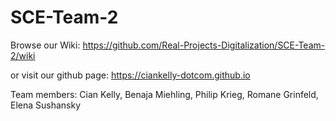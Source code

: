 # SCE-Team-2

Browse our Wiki: https://github.com/Real-Projects-Digitalization/SCE-Team-2/wiki

or visit our github page: https://ciankelly-dotcom.github.io

Team members: Cian Kelly, Benaja Miehling, Philip Krieg, Romane Grinfeld, Elena Sushansky
